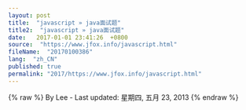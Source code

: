 ```yaml
---
layout: post
title:  "javascript » java面试题"
title2:  "javascript » java面试题"
date:   2017-01-01 23:41:26  +0800
source:  "https://www.jfox.info/javascript.html"
fileName:  "20170100386"
lang:  "zh_CN"
published: true
permalink: "2017/https://www.jfox.info/javascript.html"
---
```

{% raw %}
By Lee - Last updated: 星期四, 五月 23, 2013
{% endraw %}
